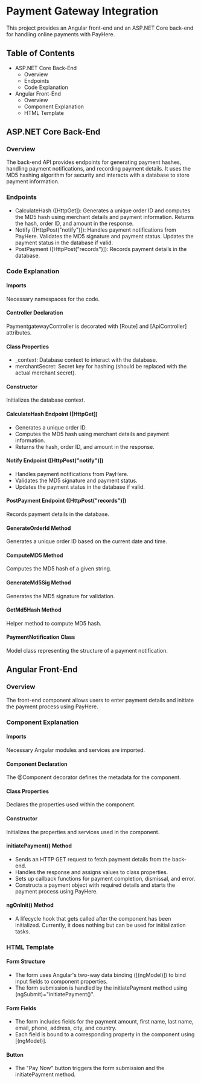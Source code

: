 # Payment Gateway Integration
This project provides an Angular front-end and an ASP.NET Core back-end for handling online payments with PayHere.

## Table of Contents
- ASP.NET Core Back-End
  - Overview
  - Endpoints
  - Code Explanation
- Angular Front-End
  - Overview
  - Component Explanation
  - HTML Template
 
## ASP.NET Core Back-End

### Overview
The back-end API provides endpoints for generating payment hashes, handling payment notifications, and recording payment details. It uses the MD5 hashing algorithm for security and interacts with a database to store payment information.

### Endpoints
- CalculateHash ([HttpGet]): Generates a unique order ID and computes the MD5 hash using merchant details and payment information. Returns the hash, order ID, and amount in the response.
- Notify ([HttpPost("notify")]): Handles payment notifications from PayHere. Validates the MD5 signature and payment status. Updates the payment status in the database if valid.
- PostPayment ([HttpPost("records")]): Records payment details in the database.
### Code Explanation
#### Imports
Necessary namespaces for the code.

#### Controller Declaration
PaymentgatewayController is decorated with [Route] and [ApiController] attributes.

#### Class Properties
- _context: Database context to interact with the database.
- merchantSecret: Secret key for hashing (should be replaced with the actual merchant secret).
#### Constructor
Initializes the database context.

#### CalculateHash Endpoint ([HttpGet])
- Generates a unique order ID.
- Computes the MD5 hash using merchant details and payment information.
- Returns the hash, order ID, and amount in the response.
#### Notify Endpoint ([HttpPost("notify")])
- Handles payment notifications from PayHere.
- Validates the MD5 signature and payment status.
- Updates the payment status in the database if valid.
#### PostPayment Endpoint ([HttpPost("records")])
Records payment details in the database.

#### GenerateOrderId Method
Generates a unique order ID based on the current date and time.

#### ComputeMD5 Method
Computes the MD5 hash of a given string.

#### GenerateMd5Sig Method
Generates the MD5 signature for validation.

#### GetMd5Hash Method
Helper method to compute MD5 hash.

#### PaymentNotification Class
Model class representing the structure of a payment notification.

## Angular Front-End
### Overview
The front-end component allows users to enter payment details and initiate the payment process using PayHere.

### Component Explanation
#### Imports
Necessary Angular modules and services are imported.

#### Component Declaration
The @Component decorator defines the metadata for the component.

#### Class Properties
Declares the properties used within the component.

#### Constructor
Initializes the properties and services used in the component.

#### initiatePayment() Method
- Sends an HTTP GET request to fetch payment details from the back-end.
- Handles the response and assigns values to class properties.
- Sets up callback functions for payment completion, dismissal, and error.
- Constructs a payment object with required details and starts the payment process using PayHere.
#### ngOnInit() Method
- A lifecycle hook that gets called after the component has been initialized. Currently, it does nothing but can be used for initialization tasks.

### HTML Template
#### Form Structure
- The form uses Angular's two-way data binding ([(ngModel)]) to bind input fields to component properties.
- The form submission is handled by the initiatePayment method using (ngSubmit)="initiatePayment()".
#### Form Fields
- The form includes fields for the payment amount, first name, last name, email, phone, address, city, and country.
- Each field is bound to a corresponding property in the component using [(ngModel)].
#### Button
- The "Pay Now" button triggers the form submission and the initiatePayment method.
